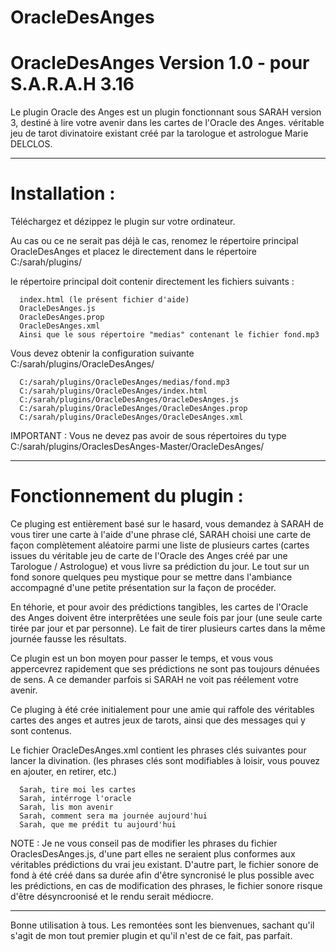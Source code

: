 # OracleDesAnges

OracleDesAnges Version 1.0 - pour S.A.R.A.H 3.16
================================================

Le plugin Oracle des Anges est un plugin fonctionnant sous SARAH version 3, destiné à lire votre avenir dans les cartes de l'Oracle des Anges. véritable jeu de tarot divinatoire existant créé par la tarologue et astrologue Marie DELCLOS.

-----------------------------------------------------------------------------------------------------

Installation :
============

Téléchargez et dézippez le plugin sur votre ordinateur.

Au cas ou ce ne serait pas déjà le cas, renomez le répertoire principal OracleDesAnges et placez le directement dans le répertoire C:/sarah/plugins/

le répertoire principal doit contenir directement les fichiers suivants :
      
      index.html (le présent fichier d'aide)
      OracleDesAnges.js
      OracleDesAnges.prop
      OracleDesAnges.xml
      Ainsi que le sous répertoire "medias" contenant le fichier fond.mp3

Vous devez obtenir la configuration suivante C:/sarah/plugins/OracleDesAnges/

      C:/sarah/plugins/OracleDesAnges/medias/fond.mp3
      C:/sarah/plugins/OracleDesAnges/index.html
      C:/sarah/plugins/OracleDesAnges/OracleDesAnges.js
      C:/sarah/plugins/OracleDesAnges/OracleDesAnges.prop
      C:/sarah/plugins/OracleDesAnges/OracleDesAnges.xml
      
IMPORTANT : Vous ne devez pas avoir de sous répertoires du type C:/sarah/plugins/OraclesDesAnges-Master/OracleDesAnges/

-----------------------------------------------------------------------------------------------------

Fonctionnement du plugin :
========================

Ce pluging est entièrement basé sur le hasard, vous demandez à SARAH de vous tirer une carte à l'aide d'une phrase clé, SARAH choisi une carte de façon complètement aléatoire parmi une liste de plusieurs cartes (cartes issues du véritable jeu de carte de l'Oracle des Anges créé par une Tarologue / Astrologue) et vous livre sa prédiction du jour. Le tout sur un fond sonore quelques peu mystique pour se mettre dans l'ambiance accompagné d'une petite présentation sur la façon de procéder.

En téhorie, et pour avoir des prédictions tangibles, les cartes de l'Oracle des Anges doivent être interprêtées une seule fois par jour (une seule carte tirée par jour et par personne). Le fait de tirer plusieurs cartes dans la même journée fausse les résultats.

Ce plugin est un bon moyen pour passer le temps, et vous vous appercevrez rapidement que ses prédictions ne sont pas toujours dénuées de sens. A ce demander parfois si SARAH ne voit pas réélement votre avenir.

Ce pluging à été crée initialement pour une amie qui raffole des véritables cartes des anges et autres jeux de tarots, ainsi que des messages qui y sont contenus.

Le fichier OracleDesAnges.xml contient les phrases clés suivantes pour lancer la divination. (les phrases clés sont modifiables à loisir, vous pouvez en ajouter, en retirer, etc.)

      Sarah, tire moi les cartes
      Sarah, intérroge l'oracle
      Sarah, lis mon avenir
      Sarah, comment sera ma journée aujourd'hui
      Sarah, que me prédit tu aujourd'hui

NOTE : Je ne vous conseil pas de modifier les phrases du fichier OraclesDesAnges.js, d'une part elles ne seraient plus conformes aux véritables prédictions du vrai jeu existant. D'autre part, le fichier sonore de fond à été créé dans sa durée afin d'être syncronisé le plus possible avec les prédictions, en cas de modification des phrases, le fichier sonore risque d'être désyncroonisé et le rendu serait médiocre.

-----------------------------------------------------------------------------------------------------

Bonne utilisation à tous.
Les remontées sont les bienvenues, sachant qu'il s'agit de mon tout premier plugin et qu'il n'est de ce fait, pas parfait.
